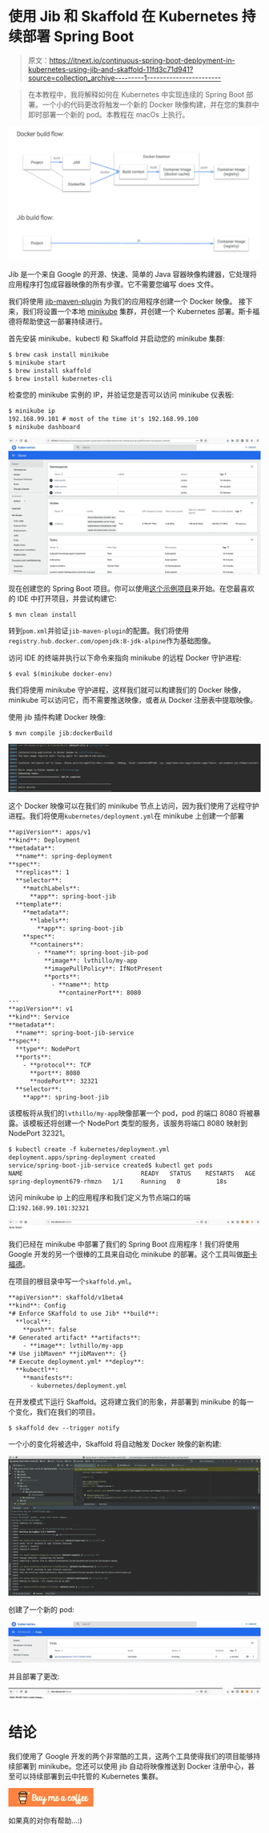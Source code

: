 # 使用 Jib 和 Skaffold 在 Kubernetes 持续部署 Spring Boot

> 原文：<https://itnext.io/continuous-spring-boot-deployment-in-kubernetes-using-jib-and-skaffold-11fd3c71d941?source=collection_archive---------1----------------------->

> 在本教程中，我将解释如何在 Kubernetes 中实现连续的 Spring Boot 部署。一个小的代码更改将触发一个新的 Docker 映像构建，并在您的集群中即时部署一个新的 pod。本教程在 macOs 上执行。

![](img/5a6d7e62edb00d81ad3c9c0f266ac737.png)

Jib 是一个来自 Google 的开源、快速、简单的 Java 容器映像构建器，它处理将应用程序打包成容器映像的所有步骤。它不需要您编写 does 文件。

我们将使用 [jib-maven-plugin](https://github.com/GoogleContainerTools/jib/tree/master/jib-maven-plugin) 为我们的应用程序创建一个 Docker 映像。
接下来，我们将设置一个本地 [minikube](https://kubernetes.io/docs/setup/minikube/) 集群，并创建一个 Kubernetes 部署。斯卡福德将帮助使这一部署持续进行。

首先安装 minikube、kubectl 和 Skaffold 并启动您的 minikube 集群:

```
$ brew cask install minikube
$ minikube start
$ brew install skaffold
$ brew install kubernetes-cli
```

检查您的 minikube 实例的 IP，并验证您是否可以访问 minikube 仪表板:

```
$ minikube ip
192.168.99.101 # most of the time it's 192.168.99.100
$ minikube dashboard
```

![](img/2322a984c3b161b5f5df3cb1884a15bb.png)

现在创建您的 Spring Boot 项目。你可以使用[这个示例项目](https://github.com/lvthillo/spring-boot-hello-world-jib)来开始。在您最喜欢的 IDE 中打开项目，并尝试构建它:

```
$ mvn clean install
```

转到`pom.xml`并验证`jib-maven-plugin`的配置。我们将使用`registry.hub.docker.com/openjdk:8-jdk-alpine`作为基础图像。

访问 IDE 的终端并执行以下命令来指向 minikube 的远程 Docker 守护进程:

```
$ eval $(minikube docker-env)
```

我们将使用 minikube 守护进程，这样我们就可以构建我们的 Docker 映像，minikube 可以访问它，而不需要推送映像，或者从 Docker 注册表中提取映像。

使用 jib 插件构建 Docker 映像:

```
$ mvn compile jib:dockerBuild
```

![](img/2c480f87cc3f1d5fe02d64f4176fcb71.png)

这个 Docker 映像可以在我们的 minikube 节点上访问，因为我们使用了远程守护进程。我们将使用`kubernetes/deployment.yml`在 minikube 上创建一个部署

```
**apiVersion**: apps/v1
**kind**: Deployment
**metadata**:
  **name**: spring-deployment
**spec**:
  **replicas**: 1
  **selector**:
    **matchLabels**:
      **app**: spring-boot-jib
  **template**:
    **metadata**:
      **labels**:
        **app**: spring-boot-jib
    **spec**:
      **containers**:
        - **name**: spring-boot-jib-pod
          **image**: lvthillo/my-app
          **imagePullPolicy**: IfNotPresent
          **ports**:
            - **name**: http
              **containerPort**: 8080
---
**apiVersion**: v1
**kind**: Service
**metadata**:
  **name**: spring-boot-jib-service
**spec**:
  **type**: NodePort
  **ports**:
    - **protocol**: TCP
      **port**: 8080
      **nodePort**: 32321
  **selector**:
    **app**: spring-boot-jib
```

该模板将从我们的`lvthillo/my-app`映像部署一个 pod，pod 的端口 8080 将被暴露。该模板还将创建一个 NodePort 类型的服务，该服务将端口 8080 映射到 NodePort 32321。

```
$ kubectl create -f kubernetes/deployment.yml 
deployment.apps/spring-deployment created
service/spring-boot-jib-service created$ kubectl get pods
NAME                                 READY   STATUS    RESTARTS   AGE
spring-deployment679-rhmzn   1/1     Running   0          18s
```

访问 minikube ip 上的应用程序和我们定义为节点端口的端口:`192.168.99.101:32321`

![](img/ed6ba8cb876fe3a4c27491f6cc8ed41b.png)

我们已经在 minikube 中部署了我们的 Spring Boot 应用程序！我们将使用 Google 开发的另一个很棒的工具来自动化 minikube 的部署。这个工具叫做[斯卡福德](https://github.com/GoogleContainerTools/skaffold)。

在项目的根目录中写一个`skaffold.yml`。

```
**apiVersion**: skaffold/v1beta4
**kind**: Config
*# Enforce SKaffold to use Jib* **build**:
  **local**:
    **push**: false
*# Generated artifact* **artifacts**:
    - **image**: lvthillo/my-app
*# Use jibMaven* **jibMaven**: {}
*# Execute deployment.yml* **deploy**:
  **kubectl**:
    **manifests**:
      - kubernetes/deployment.yml
```

在开发模式下运行 Skaffold。这将建立我们的形象，并部署到 minikube 的每一个变化，我们在我们的项目。

```
$ skaffold dev --trigger notify
```

一个小的变化将被选中，Skaffold 将自动触发 Docker 映像的新构建:

![](img/183262bdfab2623e9d5dde8c2d29efa5.png)

创建了一个新的 pod:

![](img/1adecd89bb382c515069c394977e8036.png)

并且部署了更改:

![](img/30518a876f01ef24b9073e1aab8205ba.png)

# 结论

我们使用了 Google 开发的两个非常酷的工具，这两个工具使得我们的项目能够持续部署到 minikube。您还可以使用 jib 自动将映像推送到 Docker 注册中心，甚至可以持续部署到云中托管的 Kubernetes 集群。

[![](img/83dc7212ef8502659c81086ad58b8d96.png)](https://www.buymeacoffee.com/dZb8fLN)

如果真的对你有帮助…:)